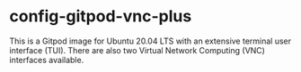 # config-gitpod-vnc-plus
This is a Gitpod image for Ubuntu 20.04 LTS with an extensive terminal user interface (TUI). There are also two Virtual Network Computing (VNC) interfaces available.
